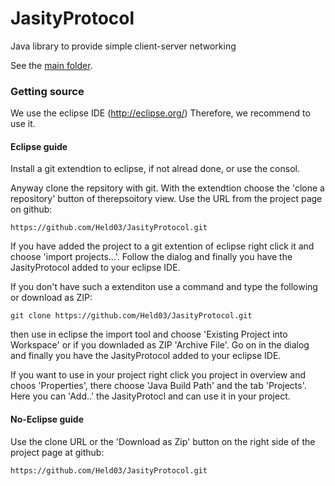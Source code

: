 JasityProtocol
==============

Java library to provide simple client-server networking

See the [main folder](https://github.com/Held03/JasityProtocol/tree/master/JasityProtocol).

### Getting source

We use the eclipse IDE (http://eclipse.org/)
Therefore, we recommend to use it.

#### Eclipse guide

Install a git extendtion to eclipse, if not alread done, or use the consol.

Anyway clone the repsitory with git. With the extendtion choose the 'clone a repository' button of therepsoitory view.
Use the URL from the project page on github:

    https://github.com/Held03/JasityProtocol.git

If you have added the project to a git extention of eclipse right click it and choose 'import projects...'.
Follow the dialog and finally you have the JasityProtocol added to your eclipse IDE.

If you don't have such a extenditon use a command and type the following or download as ZIP:

    git clone https://github.com/Held03/JasityProtocol.git
  
then use in eclipse the import tool and choose 'Existing Project into Workspace' or if you downladed as ZIP 'Archive File'.
Go on in the dialog and finally you have the JasityProtocol added to your eclipse IDE.

If you want to use in your project right click you project in overview and choos 'Properties', there choose 'Java Build Path'
and the tab 'Projects'. Here you can 'Add..' the JasityProtocl and can use it in your project.

#### No-Eclipse guide

Use the clone URL or the 'Download as Zip' button on the right side of the project page at github:

    https://github.com/Held03/JasityProtocol.git

